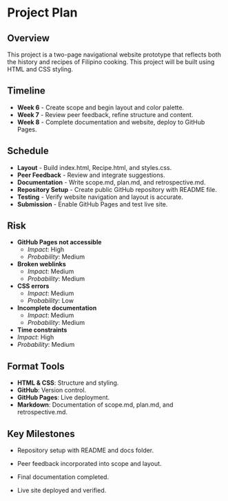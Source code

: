 # Project Plan

## Overview
This project is a two-page navigational website prototype that reflects both the history and recipes of Filipino cooking. This project will be built using HTML and CSS styling.

## Timeline
- **Week 6** - Create scope and begin layout and color palette.
- **Week 7** - Review peer feedback, refine structure and content.
- **Week 8** - Complete documentation and website, deploy to GitHub Pages.

## Schedule
- **Layout** - Build index.html, Recipe.html, and styles.css.
- **Peer Feedback** - Review and integrate suggestions.
- **Documentation** - Write scope.md, plan.md, and retrospective.md.
- **Repository Setup** - Create public GitHub repository with README file.
- **Testing** - Verify website navigation and layout is accurate.
- **Submission** - Enable GitHub Pages and test live site.

## Risk
- **GitHub Pages not accessible**
  - *Impact*: High
  - *Probability*: Medium
- **Broken weblinks**
  - *Impact*: Medium
  - *Probability*: Medium
- **CSS errors**
  - *Impact*: Medium
  - *Probability*: Low
- **Incomplete documentation**
  - *Impact*: Medium
  - *Probability*: Medium
 - **Time constraints**
  - *Impact*: High
  - *Probability*: Medium

## Format Tools
- **HTML & CSS**: Structure and styling.
- **GitHub**: Version control.
- **GitHub Pages**: Live deployment.
- **Markdown**: Documentation of scope.md, plan.md, and retrospective.md.

## Key Milestones
- Repository setup with README and docs folder.
- Peer feedback incorporated into scope and layout.
- Final documentation completed.

- Live site deployed and verified.
